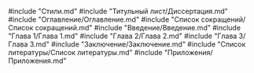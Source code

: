 #include "Стили.md"
#include "Титульный лист/Диссертация.md"
#include "Оглавление/Оглавление.md"
#include "Список сокращений/Список сокращений.md"
#include "Введение/Введение.md"
#include "Глава 1/Глава 1.md"
#include "Глава 2/Глава 2.md"
#include "Глава 3/Глава 3.md"
#include "Заключение/Заключение.md"
#include "Список литературы/Список литературы.md"
#include "Приложения/Приложения.md"
